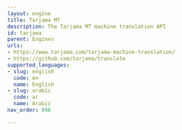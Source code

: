 ```yaml
---
layout: engine
title: Tarjama MT
description: The Tarjama MT machine translation API
id: tarjama
parent: Engines
urls:
- https://www.tarjama.com/tarjama-machine-translation/
- https://github.com/tarjama/translate
supported_languages:
- slug: english
  code: en
  name: English
- slug: arabic
  code: ar
  name: Arabic
nav_order: 998

---
```



